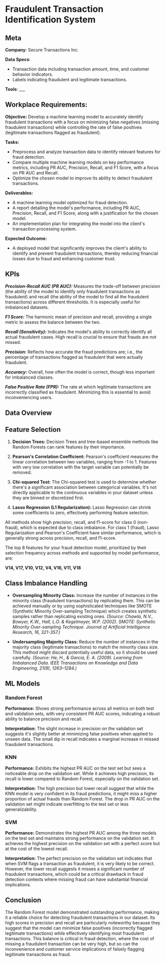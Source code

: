 # Fraudulent Transaction Identification System

## Meta

**Company**: Secure Transactions Inc.

**Data Specs**:
- Transaction data including transaction amount, time, and customer behavior indicators.
- Labels indicating fraudulent and legitimate transactions.

**Tools**: ___

## Workplace Requirements:

**Objective:** Develop a machine learning model to accurately identify fraudulent transactions with a focus on minimizing false negatives (missing fraudulent transactions) while controlling the rate of false positives (legitimate transactions flagged as fraudulent).

**Tasks:**
- Preprocess and analyze transaction data to identify relevant features for fraud detection.
- Compare multiple machine learning models on key performance metrics, including PR AUC, Precision, Recall, and F1 Score, with a focus on PR AUC and Recall.
- Optimize the chosen model to improve its ability to detect fraudulent transactions.

**Deliverables:**
- A machine learning model optimized for fraud detection.
- A report detailing the model's performance, including PR AUC, Precision, Recall, and F1 Score, along with a justification for the chosen model.
- An implementation plan for integrating the model into the client's transaction processing system.

**Expected Outcome:**
- A deployed model that significantly improves the client's ability to identify and prevent fraudulent transactions, thereby reducing financial losses due to fraud and enhancing customer trust.


## KPIs

***Precision-Recall AUC (PR AUC):*** Measures the trade-off between precision (the ability of the model to identify only fraudulent transactions as fraudulent) and recall (the ability of the model to find all the fraudulent transactions) across different thresholds. It is especially useful for imbalanced datasets.

***F1 Score:*** The harmonic mean of precision and recall, providing a single metric to assess the balance between the two.

***Recall (Sensitivity):*** Indicates the model's ability to correctly identify all actual fraudulent cases. High recall is crucial to ensure that frauds are not missed.

***Precision:*** Reflects how accurate the fraud predictions are; i.e., the percentage of transactions flagged as fraudulent that were actually fraudulent.

***Accuracy:*** Overall, how often the model is correct, though less important for imbalanced classes.

***False Positive Rate (FPR):*** The rate at which legitimate transactions are incorrectly classified as fraudulent. Minimizing this is essential to avoid inconveniencing users.


## Data Overview


## Feature Selection

1. **Decision Trees:**
Decision Trees and tree-based ensemble methods like Random Forests can rank features by their importance.

2. **Pearson's Correlation Coefficient:**
Pearson's coefficient measures the linear correlation between two variables, ranging from -1 to 1. Features with very low correlation with the target variable can potentially be removed.

3. **Chi-squared Test:**
The Chi-squared test is used to determine whether there's a significant association between categorical variables. It's not directly applicable to the continuous variables in your dataset unless they are binned or discretized first.

4. **Lasso Regression (L1 Regularization):**
Lasso Regression can shrink some coefficients to zero, effectively performing feature selection.


All methods show high precision, recall, and f1-score for class 0 (non-fraud), which is expected due to class imbalance. For class 1 (fraud), Lasso Regularization and Pearson's Coefficient have similar performance, which is generally strong across precision, recall, and f1-score.


The top 8 features for your fraud detection model, prioritized by their selection frequency across methods and supported by model performance, are:


**V14, V17, V10, V12, V4, V16, V11, V18**


## Class Imbalance Handling

- **Oversampling Minority Class:** Increase the number of instances in the minority class (fraudulent transactions) by replicating them. This can be achieved manually or by using sophisticated techniques like SMOTE (Synthetic Minority Over-sampling Technique) which creates synthetic samples rather than replicating existing ones. *(Source: Chawla, N.V., Bowyer, K.W., Hall, L.O. & Kegelmeyer, W.P. (2002). SMOTE: Synthetic Minority Over-sampling Technique. Journal of Artificial Intelligence Research, 16, 321-357.)*

- **Undersampling Majority Class:** Reduce the number of instances in the majority class (legitimate transactions) to match the minority class size. This method might discard potentially useful data, so it should be used carefully. *(Source: He, H., & Garcia, E. A. (2009). Learning from Imbalanced Data. IEEE Transactions on Knowledge and Data Engineering, 21(9), 1263–1284.)*
  

## ML Models


### Random Forest

**Performance:** Shows strong performance across all metrics on both test and validation sets, with very consistent PR AUC scores, indicating a robust ability to balance precision and recall.

**Interpretation:** The slight increase in precision on the validation set suggests it's slightly better at minimizing false positives when applied to unseen data. The small dip in recall indicates a marginal increase in missed fraudulent transactions.


### KNN

**Performance:** Exhibits the highest PR AUC on the test set but sees a noticeable drop on the validation set. While it achieves high precision, its recall is lower compared to Random Forest, especially on the validation set.

**Interpretation:** The high precision but lower recall suggest that while the KNN model is very confident in its fraud predictions, it might miss a higher proportion of actual frauds than Random Forest. The drop in PR AUC on the validation set might indicate overfitting to the test set or less generalizability.


### SVM

**Performance:** Demonstrates the highest PR AUC among the three models on the test set and maintains strong performance on the validation set. It achieves the highest precision on the validation set with a perfect score but at the cost of the lowest recall.

**Interpretation:** The perfect precision on the validation set indicates that when SVM flags a transaction as fraudulent, it is very likely to be correct. However, the lower recall suggests it misses a significant number of fraudulent transactions, which could be a critical drawback in fraud detection contexts where missing fraud can have substantial financial implications.


## Conclusion

The Random Forest model demonstrated outstanding performance, making it a reliable choice for detecting fraudulent transactions in our dataset. Its high scores in precision and recall are particularly noteworthy because they suggest that the model can minimize false positives (incorrectly flagged legitimate transactions) while effectively identifying most fraudulent transactions. This balance is critical in fraud detection, where the cost of missing a fraudulent transaction can be very high, but so can the inconvenience and customer service implications of falsely flagging legitimate transactions as fraud.
